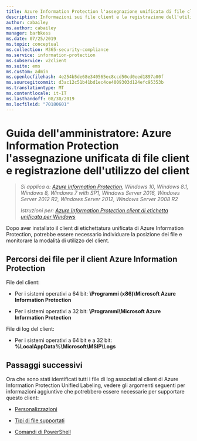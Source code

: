 ```yaml
---
title: Azure Information Protection l'assegnazione unificata di file client e registrazione dell'utilizzo
description: Informazioni sui file client e la registrazione dell'utilizzo per il client di Azure Information Protection Unified Labeling per Windows.
author: cabailey
ms.author: cabailey
manager: barbkess
ms.date: 07/25/2019
ms.topic: conceptual
ms.collection: M365-security-compliance
ms.service: information-protection
ms.subservice: v2client
ms.suite: ems
ms.custom: admin
ms.openlocfilehash: 4e254b5de68e340565ec8ccd50cd0eed1897a00f
ms.sourcegitcommit: d3ac12c51b41bd1ec4ce4009303d124efc95353b
ms.translationtype: MT
ms.contentlocale: it-IT
ms.lasthandoff: 08/30/2019
ms.locfileid: "70180601"
---
```

# <a name="admin-guide-azure-information-protection-unified-labeling-client-files-and-client-usage-logging"></a>Guida dell'amministratore: Azure Information Protection l'assegnazione unificata di file client e registrazione dell'utilizzo del client

>*Si applica a: [Azure Information Protection](https://azure.microsoft.com/pricing/details/information-protection), Windows 10, Windows 8.1, Windows 8, Windows 7 with SP1, Windows Server 2016, Windows Server 2012 R2, Windows Server 2012, Windows Server 2008 R2*
>
> *Istruzioni per: [Azure Information Protection client di etichetta unificata per Windows](../faqs.md#whats-the-difference-between-the-azure-information-protection-client-and-the-azure-information-protection-unified-labeling-client)*

Dopo aver installato il client di etichettatura unificata di Azure Information Protection, potrebbe essere necessario individuare la posizione dei file e monitorare la modalità di utilizzo del client.

## <a name="file-locations-for-the-azure-information-protection-client"></a>Percorsi dei file per il client Azure Information Protection

File del client:   

- Per i sistemi operativi a 64 bit: **\Programmi (x86)\Microsoft Azure Information Protection**

- Per i sistemi operativi a 32 bit: **\Programmi\Microsoft Azure Information Protection**

File di log del client:

- Per i sistemi operativi a 64 bit e a 32 bit: **%LocalAppData%\Microsoft\MSIP\Logs**


## <a name="next-steps"></a>Passaggi successivi
Ora che sono stati identificati tutti i file di log associati al client di Azure Information Protection Unified Labeling, vedere gli argomenti seguenti per informazioni aggiuntive che potrebbero essere necessarie per supportare questo client:

- [Personalizzazioni](clientv2-admin-guide-customizations.md)

- [Tipi di file supportati](clientv2-admin-guide-file-types.md)

- [Comandi di PowerShell](clientv2-admin-guide-powershell.md)


